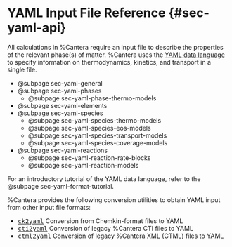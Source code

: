 # YAML Input File Reference {#sec-yaml-api}

All calculations in %Cantera require an input file to describe the properties of the
relevant phase(s) of matter. %Cantera uses the
[YAML data language](https://yaml.org/spec/1.2/spec.html#Introduction) to specify
information on thermodynamics, kinetics, and transport in a single file.

-   @subpage sec-yaml-general
-   @subpage sec-yaml-phases
    -   @subpage sec-yaml-phase-thermo-models
-   @subpage sec-yaml-elements
-   @subpage sec-yaml-species
    -   @subpage sec-yaml-species-thermo-models
    -   @subpage sec-yaml-species-eos-models
    -   @subpage sec-yaml-species-transport-models
    -   @subpage sec-yaml-species-coverage-models
-   @subpage sec-yaml-reactions
    -   @subpage sec-yaml-reaction-rate-blocks
    -   @subpage sec-yaml-reaction-models

For an introductory tutorial of the YAML data language, refer to the
@subpage sec-yaml-format-tutorial.

%Cantera provides the following conversion utilities to obtain YAML input from other
input file formats:

-   <tt>[ck2yaml](https://cantera.org/tutorials/ck2yaml-tutorial.html)</tt> Conversion
    from Chemkin-format files to YAML
-   <tt>[cti2yaml](https://cantera.org/tutorials/legacy2yaml.html#cti2yaml)</tt>
    Conversion of legacy %Cantera CTI files to YAML
-   <tt>[ctml2yaml](https://cantera.org/tutorials/legacy2yaml.html#cti2yaml)</tt>
    Conversion of legacy %Cantera XML (CTML) files to YAML
